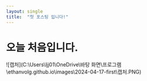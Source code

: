 ```yaml
---
layout: single
title:  "첫 포스팅 입니다!"
---
```


# 오늘 처음입니다. 

![캡처](C:\Users\ljj01\OneDrive\바탕 화면\프로그램\ethanvolg.github.io\images\2024-04-17-first\캡처.PNG)
